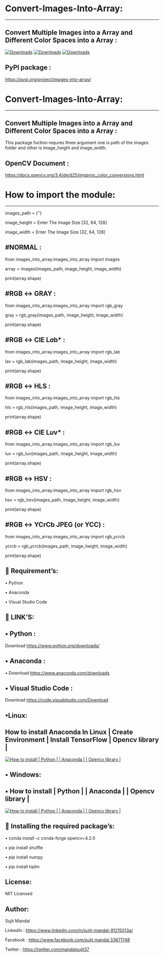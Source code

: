 # Convert-Images-Into-Array:
---------------------------
Convert Multiple Images into a Array and Different Color Spaces into a Array :
------------------------------------------------------------------------------
[![Downloads](https://pepy.tech/badge/images-into-array)](https://pepy.tech/project/images-into-array) [![Downloads](https://pepy.tech/badge/images-into-array/month)](https://pepy.tech/project/images-into-array/month) [![Downloads](https://pepy.tech/badge/images-into-array/week)](https://pepy.tech/project/images-into-array/week)

PyPI package : 
--------------
https://pypi.org/project/images-into-array/

# Convert-Images-Into-Array:
---------------------------
Convert Multiple Images into a Array and Different Color Spaces into a Array :
------------------------------------------------------------------------------------------------------
This package fuction requres three argument one is path of the images folder and other is image_height and image_width.

OpenCV Document :
-----------------
https://docs.opencv.org/3.4/de/d25/imgproc_color_conversions.html


# How to import the module:
---------------------------
images_path = ('')

image_height = Enter The Image Size [32, 64, 128]

image_width = Enter The Image Size [32, 64, 128]

#NORMAL :
---------
from images_into_array.images_into_array import images

array = images(images_path, image_height, image_width)

print(array.shape)

#RGB ↔ GRAY :
-------------
from images_into_array.images_into_array import rgb_gray

gray = rgb_gray(images_path, image_height, image_width)

print(array.shape)

#RGB ↔ CIE L*a*b* :
-------------------
from images_into_array.images_into_array import rgb_lab

lav = rgb_lab(images_path, image_height, image_width)

print(array.shape)

#RGB ↔ HLS :
------------
from images_into_array.images_into_array import rgb_hls

hls = rgb_hls(images_path, image_height, image_width)

print(array.shape)

#RGB ↔ CIE L*u*v* :
-------------------
from images_into_array.images_into_array import rgb_luv

luv = rgb_luv(images_path, image_height, image_width)

print(array.shape)

#RGB ↔ HSV :
------------
from images_into_array.images_into_array import rgb_hsv

hsv = rgb_hsv(images_path, image_height, image_width)

print(array.shape)

#RGB ↔ YCrCb JPEG (or YCC) :
----------------------------
from images_into_array.images_into_array import rgb_ycrcb

ycrcb = rgb_ycrcb(images_path, image_height, image_width)

print(array.shape)


 Requirement’s:
----------------

• Python 

• Anaconda

• Visual Studio Code

 LINK’S:
---------

• Python : 
----------
Download https://www.python.org/downloads/

• Anaconda : 
------------
• Download https://www.anaconda.com/downloads

• Visual Studio Code :
----------------------
Download https://code.visualstudio.com/Download

•Linux:
------
How to install Anaconda In Linux | Create Environment | Install TensorFlow | Opencv library |
---------------------------------------------------------------------------------------------
 [![How to install | Python | | Anaconda | | Opencv library |](https://yt-embed.herokuapp.com/embed?v=Mfbrxy8gK6A)](https://www.youtube.com/watch?v=Mfbrxy8gK6A "How to install Anaconda In Linux | Create Environment | Install TensorFlow | Opencv library |")

• Windows:
-------

• How to install | Python | | Anaconda | | Opencv library |
------------------------------------------------------------
 [![How to install | Python | | Anaconda | | Opencv library |](https://yt-embed.herokuapp.com/embed?v=eVV3byQlYvA)](https://www.youtube.com/watch?v=eVV3byQlYvA "How to install | Python | | Anaconda | | Opencv library |")


 Installing the required package’s:
-------------------------------------

• conda install -c conda-forge opencv=4.2.0

• pip install shuffle

• pip install numpy

• pip install tqdm

License:
--------
MIT Licensed

Author:
-------
Sujit Mandal

LinkedIn : https://www.linkedin.com/in/sujit-mandal-91215013a/

Facebook : https://www.facebook.com/sujit.mandal.33671748

Twitter : https://twitter.com/mandalsujit37
